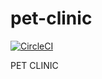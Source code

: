 # pet-clinic

[![CircleCI](https://circleci.com/gh/yipson/pet-clinic/tree/master.svg?style=svg)](https://circleci.com/gh/yipson/pet-clinic/tree/master)

PET CLINIC

